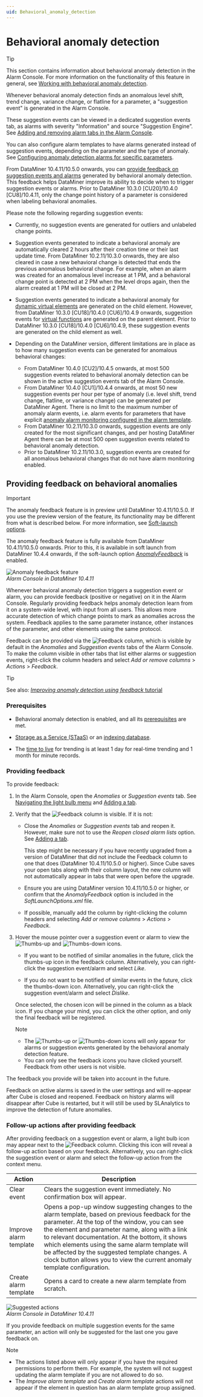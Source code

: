 ```yaml
---
uid: Behavioral_anomaly_detection
---
```


# Behavioral anomaly detection

> [!TIP]
> This section contains information about behavioral anomaly detection in the Alarm Console. For more information on the functionality of this feature in general, see [Working with behavioral anomaly detection](xref:Working_with_behavioral_anomaly_detection).

Whenever behavioral anomaly detection finds an anomalous level shift, trend change, variance change, or flatline for a parameter, a "suggestion event" is generated in the Alarm Console.

These suggestion events can be viewed in a dedicated suggestion events tab, as alarms with severity "Information" and source "Suggestion Engine”. See [Adding and removing alarm tabs in the Alarm Console](xref:ChangingTheAlarmConsoleLayout#adding-and-removing-alarm-tabs-in-the-alarm-console).

You can also configure alarm templates to have alarms generated instead of suggestion events, depending on the parameter and the type of anomaly. See [Configuring anomaly detection alarms for specific parameters](xref:Configuring_anomaly_detection_alarms).

From DataMiner 10.4.11/10.5.0 onwards<!--RN 39945-->, you can [provide feedback on suggestion events and alarms](#providing-feedback-on-behavioral-anomalies) generated by behavioral anomaly detection. This feedback helps DataMiner improve its ability to decide when to trigger suggestion events or alarms. Prior to DataMiner 10.3.0 [CU20]/10.4.0 [CU8]/10.4.11, only the change point history of a parameter is considered when labeling behavioral anomalies.

Please note the following regarding suggestion events:

- Currently, no suggestion events are generated for outliers and unlabeled change points.

- Suggestion events generated to indicate a behavioral anomaly are automatically cleared 2 hours after their creation time or their last update time. From DataMiner 10.2.11/10.3.0 onwards, they are also cleared in case a new behavioral change is detected that ends the previous anomalous behavioral change. For example, when an alarm was created for an anomalous level increase at 1 PM, and a behavioral change point is detected at 2 PM when the level drops again, then the alarm created at 1 PM will be closed at 2 PM.

- Suggestion events generated to indicate a behavioral anomaly for [dynamic virtual elements](xref:Dynamic_virtual_elements) are generated on the child element. However, from DataMiner 10.3.0 [CU18]/10.4.0 [CU6]/10.4.9 onwards<!--RN 39707-->, suggestion events for [virtual functions](xref:srm_definitions#virtual-function) are generated on the parent element. Prior to DataMiner 10.3.0 [CU18]/10.4.0 [CU6]/10.4.9, these suggestion events are generated on the child element as well.

- Depending on the DataMiner version, different limitations are in place as to how many suggestion events can be generated for anomalous behavioral changes:

  - From DataMiner 10.4.0 [CU2]/10.4.5 onwards<!-- RN 39256 -->, at most 500 suggestion events related to behavioral anomaly detection can be shown in the active suggestion events tab of the Alarm Console.
  - From DataMiner 10.4.0 [CU1]/10.4.4 onwards<!-- RN 38674 -->, at most 50 new suggestion events per hour per type of anomaly (i.e. level shift, trend change, flatline, or variance change) can be generated per DataMiner Agent. There is no limit to the maximum number of anomaly alarm events, i.e. alarm events for parameters that have explicit [anomaly alarm monitoring configured in the alarm template](xref:Configuring_anomaly_detection_alarms).
  - From DataMiner 10.2.11/10.3.0 onwards, suggestion events are only created for the most significant changes, and per hosting DataMiner Agent there can be at most 500 open suggestion events related to behavioral anomaly detection.
  - Prior to DataMiner 10.2.11/10.3.0, suggestion events are created for all anomalous behavioral changes that do not have alarm monitoring enabled.

## Providing feedback on behavioral anomalies

> [!IMPORTANT]
> The anomaly feedback feature is in preview until DataMiner 10.4.11/10.5.0. If you use the preview version of the feature, its functionality may be different from what is described below. For more information, see [Soft-launch options](xref:SoftLaunchOptions).

The anomaly feedback feature is fully available from DataMiner 10.4.11/10.5.0 onwards<!--RN 39945-->. Prior to this, it is available in soft launch from DataMiner 10.4.4 onwards, if the soft-launch option [*AnomalyFeedback*](xref:Overview_of_Soft_Launch_Options#anomalyfeedback) is enabled<!--RN 38980 + 39944-->.

![Anomaly feedback feature](~/user-guide/images/Anomaly_Feedback.png)<br>*Alarm Console in DataMiner 10.4.11*

Whenever behavioral anomaly detection triggers a suggestion event or alarm, you can provide feedback (positive or negative) on it in the Alarm Console. Regularly providing feedback helps anomaly detection learn from it on a system-wide level, with input from all users. This allows more accurate detection of which change points to mark as anomalies across the system<!--RN 39623-->. Feedback applies to the same parameter instance, other instances of the parameter, and other elements using the same protocol.

Feedback can be provided via the ![Feedback](~/user-guide/images/Feedback_Column.png) column, which is visible by default in the *Anomalies* and *Suggestion events* tabs of the Alarm Console. To make the column visible in other tabs that list either alarms or suggestion events, right-click the column headers and select *Add or remove columns* > *Actions* > *Feedback*<!--RN 39640-->.

> [!TIP]
> See also: [*Improving anomaly detection using feedback* tutorial](xref:Anomaly_Feedback_Tutorial)

### Prerequisites

- Behavioral anomaly detection is enabled, and all its [prerequisites](xref:Advanced_analytics_trending) are met.

- [Storage as a Service (STaaS)](xref:STaaS) or an [indexing database](xref:Supported_system_data_storage_architectures).

- The [time to live](xref:Specifying_TTL_overrides) for trending is at least 1 day for real-time trending and 1 month for minute records.

### Providing feedback

<!--RN 39640-->

To provide feedback:

1. In the Alarm Console, open the *Anomalies* or *Suggestion events* tab. See [Navigating the light bulb menu](xref:Light_Bulb_Feature#navigating-the-light-bulb-menu) and [Adding a tab](xref:ChangingTheAlarmConsoleLayout#adding-a-tab).

1. Verify that the ![Feedback](~/user-guide/images/Feedback_Column.png) column is visible. If it is not:

   - Close the *Anomalies* or *Suggestion events* tab and reopen it. However, make sure not to use the *Reopen closed alarm lists* option. See [Adding a tab](xref:ChangingTheAlarmConsoleLayout#adding-a-tab).

     This step might be necessary if you have recently upgraded from a version of DataMiner that did not include the Feedback column to one that does (DataMiner 10.4.11/10.5.0 or higher). Since Cube saves your open tabs along with their column layout, the new column will not automatically appear in tabs that were open before the upgrade.

   - Ensure you are using DataMiner version 10.4.11/10.5.0 or higher, or confirm that the *AnomalyFeedback* option is included in the *SoftLaunchOptions.xml* file.

   - If possible, manually add the column by right-clicking the column headers and selecting *Add or remove columns* > *Actions* > *Feedback*.

1. Hover the mouse pointer over a suggestion event or alarm to view the ![Thumbs-up](~/user-guide/images/Thumbs_Up.png) and ![Thumbs-down](~/user-guide/images/Thumbs_Down.png) icons.

   - If you want to be notified of similar anomalies in the future, click the thumbs-up icon in the feedback column. Alternatively, you can right-click the suggestion event/alarm and select *Like*.

   - If you do not want to be notified of similar events in the future, click the thumbs-down icon. Alternatively, you can right-click the suggestion event/alarm and select *Dislike*.

   Once selected, the chosen icon will be pinned in the column as a black icon. If you change your mind, you can click the other option, and only the final feedback will be registered<!--RN 39082-->.

   > [!NOTE]
   >
   > - The ![Thumbs-up](~/user-guide/images/Thumbs_Up.png) or ![Thumbs-down](~/user-guide/images/Thumbs_Down.png) icons will only appear for alarms or suggestion events generated by the behavioral anomaly detection feature.
   > - You can only see the feedback icons you have clicked yourself. Feedback from other users is not visible.

The feedback you provide will be taken into account in the future.

Feedback on active alarms is saved in the user settings and will re-appear after Cube is closed and reopened. Feedback on history alarms will disappear after Cube is restarted, but it will still be used by SLAnalytics to improve the detection of future anomalies.

### Follow-up actions after providing feedback

After providing feedback on a suggestion event or alarm, a light bulb icon may appear next to the ![Feedback](~/user-guide/images/Feedback_Column.png) column. Clicking this icon will reveal a follow-up action based on your feedback<!--RN 39809 + 39640 + 39480-->. Alternatively, you can right-click the suggestion event or alarm and select the follow-up action from the context menu.

| Action | Description |
|--|--|
| Clear event | Clears the suggestion event immediately. No confirmation box will appear. |
| Improve alarm template | Opens a pop-up window suggesting changes to the alarm template, based on previous feedback for the parameter. At the top of the window, you can see the element and parameter name, along with a link to relevant documentation<!--RN 39616-->. At the bottom, it shows which elements using the same alarm template will be affected by the suggested template changes<!--RN 39729-->. A clock button allows you to view the current anomaly template configuration<!--RN 39640-->. |
| Create alarm template | Opens a card to create a new alarm template from scratch. |

![Suggested actions](~/user-guide/images/Suggested_Actions.png)<br>*Alarm Console in DataMiner 10.4.11*

If you provide feedback on multiple suggestion events for the same parameter, an action will only be suggested for the last one you gave feedback on<!--RN 39640-->.

> [!NOTE]
>
> - The actions listed above will only appear if you have the required permissions to perform them. For example, the system will not suggest updating the alarm template if you are not allowed to do so<!--RN 39480-->.
> - The *Improve alarm template* and *Create alarm template* actions will not appear if the element in question has an alarm template group assigned<!--RN 39666-->.
